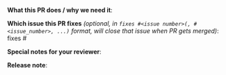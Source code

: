 <!--  Thanks for sending a pull request!  Here are some tips for you:
1. If this is your first time, read our contributor guidelines https://github.com/kubernetes/kubernetes/blob/master/CONTRIBUTING.md and developer guide https://github.com/kubernetes/kubernetes/blob/master/docs/devel/development.md
2. If you want *faster* PR reviews, read how: https://github.com/kubernetes/kubernetes/blob/master/docs/devel/faster_reviews.md
3. Follow the instructions for writing a release note: https://github.com/kubernetes/kubernetes/blob/master/docs/devel/pull-requests.md#release-notes
-->

**What this PR does / why we need it**:

**Which issue this PR fixes** *(optional, in `fixes #<issue number>(, #<issue_number>, ...)` format, will close that issue when PR gets merged)*: fixes #

**Special notes for your reviewer**:

**Release note**:
<!--  Steps to write your release note:
1. Use the release-note-* labels to set the release note state (if you have access) 
2. Enter your extended release note in the below block; leaving it blank means using the PR title as the release note. If no release note is required, just write `NONE`. 
-->
```release-note
```
